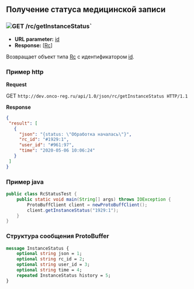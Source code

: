 ## Получение статуса медицинской записи

### ![GET](../../../img/get.png) /rc/getInstanceStatus`
* **URL parameter:** [id](../../../types/types.md#com.siams.med.api.Rc)
* **Response:** [[Rc](../../../types/types.md#com.siams.med.api.InstanceStatus)]

Возвращает объект типа [Rc](../../../types/types.md#com.siams.med.api.Rc) с идентификатором [id](../../../types/types.md#com.siams.med.api.Rc).

### Пример http

**Request**

GET `http://dev.onco-reg.ru/api/1.0/json/rc/getInstanceStatus HTTP/1.1`


**Response**

```json
{
 "result": [
   {
     "json": "{status: \"Обработка началась\"}",
     "rc_id": "#1929:1",
     "user_id": "#961:97",
     "time": "2020-05-06 10:06:24"
   }
 ]
}


```

### Пример java

```java
public class RcStatusTest {
    public static void main(String[] args) throws IOException {
        ProtoBuffClient client = newProtoBuffClient();
        client.getInstanceStatus("1929:1");
    }
}
```

### Структура сообщения ProtoBuffer

```proto
message InstanceStatus {
    optional string json = 1;
    optional string rc_id = 2;
    optional string user_id = 3;
    optional string time = 4;
    repeated InstanceStatus history = 5;
}

```